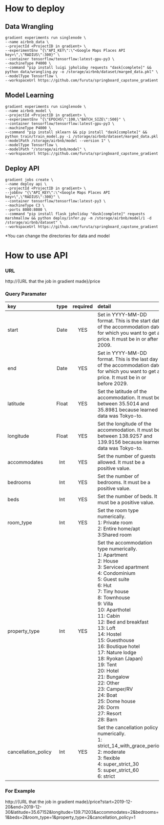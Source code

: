 # How to deploy

## Data Wrangling

```
gradient experiments run singlenode \
--name airbnb_data \
--projectId <ProjectID in gradient> \
--experimentEnv "{\"API_KEY\":\"<Google Maps Places API key>\",\"RADIUS\":300}" \
--container tensorflow/tensorflow:latest-gpu-py3 \
--machineType P4000 \
--command "pip install luigi jpholiday requests "dask[complete]" && python data/wrangling.py -o /storage/airbnb/dataset/marged_data.pkl" \
--modelType Tensorflow \
--workspaceUrl https://github.com/furuta/springboard_capstone_gradient
```

## Model Learning

```
gradient experiments run singlenode \
--name airbnb_model \
--projectId <ProjectID in gradient> \
--experimentEnv "{\"EPOCHS\":100,\"BATCH_SIZE\":500}" \
--container tensorflow/tensorflow:latest-gpu-py3 \
--machineType P4000 \
--command "pip install sklearn && pip install "dask[complete]" && python train/train_model.py -i /storage/airbnb/dataset/marged_data.pkl --modelPath /storage/airbnb/model --version 1" \
--modelType Tensorflow \
--modelPath "/storage/airbnb/model" \
--workspaceUrl https://github.com/furuta/springboard_capstone_gradient
```

## Deploy API

```
gradient jobs create \
--name deploy api \
--projectId <ProjectID in gradient> \
--jobEnv "{\"API_KEY\":\"<Google Maps Places API key>\",\"RADIUS\":300}" \
--container tensorflow/tensorflow:latest-py3 \
--machineType C3 \
--ports 8080:8080 \
--command "pip install flask jpholiday "dask[complete]" requests marshmallow && python deploy/infer.py -m /storage/airbnb/model/1 -d /storage/airbnb/dataset" \
--workspaceUrl https://github.com/furuta/springboard_capstone_gradient
```

\*You can change the directories for data and model

# How to use API

### URL

http://{URL that the job in gradient made}/price

### Query Paramater

| key                 | type  | required | detail                                                                                                                                                                                                                                                                                                                                                                                                                                                                                                 |
| :------------------ | :---: | :------: | :----------------------------------------------------------------------------------------------------------------------------------------------------------------------------------------------------------------------------------------------------------------------------------------------------------------------------------------------------------------------------------------------------------------------------------------------------------------------------------------------------- |
| start               | Date  |   YES    | Set in YYYY-MM-DD format. This is the start date of the accommodation date for which you want to get a price. It must be in or after 2009.                                                                                                                                                                                                                                                                                                                                                             |
| end                 | Date  |   YES    | Set in YYYY-MM-DD format. This is the last day of the accommodation date for which you want to get a price. It must be in or before 2029.                                                                                                                                                                                                                                                                                                                                                              |
| latitude            | Float |   YES    | Set the latitude of the accommodation. It must be between 35.5014 and 35.8981 because learned data was Tokyo-to.                                                                                                                                                                                                                                                                                                                                                                                       |
| longitude           | Float |   YES    | Set the longitude of the accommodation. It must be between 138.9257 and 139.9156 because learned data was Tokyo-to.                                                                                                                                                                                                                                                                                                                                                                                    |
| accommodates        |  Int  |   YES    | Set the number of guests allowed. It must be a positive value.                                                                                                                                                                                                                                                                                                                                                                                                                                         |
| bedrooms            |  Int  |   YES    | Set the number of bedrooms. It must be a positive value.                                                                                                                                                                                                                                                                                                                                                                                                                                               |
| beds                |  Int  |   YES    | Set the number of beds. It must be a positive value.                                                                                                                                                                                                                                                                                                                                                                                                                                                   |
| room_type           |  Int  |   YES    | Set the room type numerically.<br>1: Private room<br>2: Entire home/apt<br>3:Shared room                                                                                                                                                                                                                                                                                                                                                                                                               |
| property_type       |  Int  |   YES    | Set the accommodation type numerically.<br>1: Apartment<br>2: House<br>3: Serviced apartment<br>4: Condominium<br>5: Guest suite<br>6: Hut<br>7: Tiny house<br>8: Townhouse<br>9: Villa<br>10: Aparthotel<br>11: Cabin<br>12: Bed and breakfast<br>13: Loft<br>14: Hostel<br>15: Guesthouse<br>16: Boutique hotel<br>17: Nature lodge<br>18: Ryokan (Japan)<br>19: Tent<br>20: Hotel<br>21: Bungalow<br>22: Other<br>23: Camper/RV<br>24: Boat<br>25: Dome house<br>26: Dorm<br>27: Resort<br>28: Barn |
| cancellation_policy |  Int  |   YES    | Set the cancellation policy numerically.<br>1: strict_14_with_grace_period<br>2: moderate<br>3: flexible<br>4: super_strict_30<br>5: super_strict_60<br>6: strict                                                                                                                                                                                                                                                                                                                                      |

### For Example

http://{URL that the job in gradient made}/price?start=2019-12-20&end=2019-12-30&latitude=35.67152&longitude=139.71203&accommodates=2&bedrooms=1&beds=2&room_type=1&property_type=2&cancellation_policy=1
